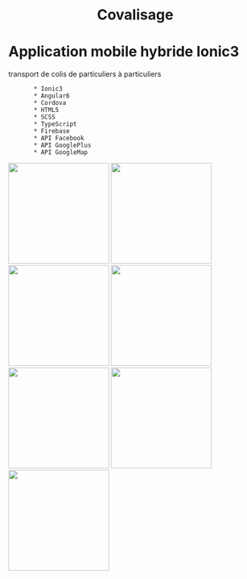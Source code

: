 

<h1 align="center">Covalisage</h1>

# Application mobile hybride Ionic3

transport de colis de particuliers à particuliers 

           * Ionic3
           * Angular6
           * Cordova
           * HTML5
           * SCSS
           * TypeScript
           * Firebase
           * API Facebook
           * API GooglePlus
           * API GoogleMap

  <img src="https://i.ibb.co/vXQ3kbh/1.png" width="200">
 
  <img src="https://i.ibb.co/LPt5TDw/2.png" width="200">
  
  <img src="https://i.ibb.co/n8JTdyW/3.png" width="200">
  
  <img src="https://i.ibb.co/Xk4VT9f/4.png" width="200">
  
  <img src="https://i.ibb.co/q5yR7qF/5.png" width="200">
  
  <img src="https://i.ibb.co/fXwhsjT/6.png" width="200">

  <img src="https://i.ibb.co/1RcKGpL/7.png" width="200">




  
  
  
  
  
  
  
  
  
  
  
  
  
  
   
   
   
   

  


